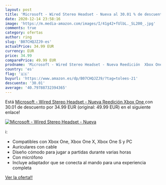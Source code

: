 ```yaml
---
layout: post
title: 'Microsoft - Wired Stereo Headset - Nueva al 30.01 % de descuento'
date: 2020-12-14 23:58:16
image: 'https://m.media-amazon.com/images/I/41g42+fUlbL._SL200_.jpg'
comments: true
category: ofertas
author: ring
slug: 'B07CHQJZJ9-es'
actualPrice: 34.99 EUR
currency: EUR
price: 34.99
comparePrice: 49.99 EUR
prodname: 'Microsoft - Wired Stereo Headset - Nueva Reedición  Xbox One '
country: 'es'
flag: '🇪🇸'
buyurl: 'https://www.amazon.es/dp/B07CHQJZJ9/?tag=tolees-21'
descuento: '30.01'
average: '40.79788732394365'
---
```


Está [Microsoft - Wired Stereo Headset - Nueva Reedición  Xbox One ](https://www.amazon.es/dp/B07CHQJZJ9/?tag=tolees-21) con 30.01 de descuento por 34.99 EUR (original: 49.99 EUR) en el siguiente enlace!

[![Microsoft - Wired Stereo Headset - Nueva](https://m.media-amazon.com/images/I/41g42+fUlbL._SL200_.jpg)](https://www.amazon.es/dp/B07CHQJZJ9/?tag=tolees-21)

ℹ️:

- Compatibles con Xbox One, Xbox One X, Xbox One S y PC
- Auriculares con cable
- Diseño cómodo para jugar a partidas durante varias horas
- Con micrófono
- Incluye adaptador que se conecta al mando para una experiencia completa

[Ver la oferta!!](https://www.amazon.es/dp/B07CHQJZJ9/?tag=tolees-21)
